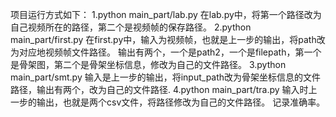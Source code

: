 项目运行方式如下：
1.python main_part/lab.py
在lab.py中，将第一个路径改为自己视频所在的路径，第二个是视频帧的保存路径。
2.python main_part/first.py
在first.py中，输入为视频帧，也就是上一步的输出，将path改为对应地视频帧文件路径。
输出有两个，一个是path2，一个是filepath，第一个是骨架图，第二个是骨架坐标信息，修改为自己的文件路径。
3.python main_part/smt.py
输入是上一步的输出，将input_path改为骨架坐标信息的文件路径，输出有两个，改为自己的文件路径.
4.python main_part/tra.py
输入时上一步的输出，也就是两个csv文件，将路径修改为自己的文件路径。
记录准确率。